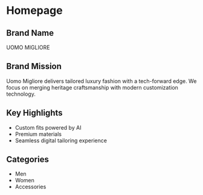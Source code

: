 # Homepage

## Brand Name
UOMO MIGLIORE

## Brand Mission
Uomo Migliore delivers tailored luxury fashion with a tech-forward edge. We focus on merging heritage craftsmanship with modern customization technology.

## Key Highlights
- Custom fits powered by AI
- Premium materials
- Seamless digital tailoring experience

## Categories
- Men
- Women
- Accessories
